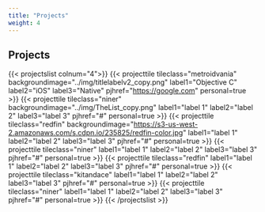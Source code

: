 ```yaml
---
title: "Projects"
weight: 4
---
```


## Projects

{{< projectslist colnum="4">}}
    {{< projecttile tileclass="metroidvania" backgroundimage="../img/titlelabelv2_copy.png" label1="Objective C" label2="iOS" label3="Native" pjhref="https://google.com" personal=true >}}
    {{< projecttile tileclass="niner" backgroundimage="../img/TheList_copy.png" label1="label 1" label2="label 2" label3="label 3" pjhref="#" personal=true >}}
    {{< projecttile tileclass="redfin" backgroundimage="https://s3-us-west-2.amazonaws.com/s.cdpn.io/235825/redfin-color.jpg" label1="label 1" label2="label 2" label3="label 3" pjhref="#" personal=true >}}
    {{< projecttile tileclass="niner" label1="label 1" label2="label 2" label3="label 3" pjhref="#" personal=true >}}
    {{< projecttile tileclass="redfin" label1="label 1" label2="label 2" label3="label 3" pjhref="#" personal=true >}}
    {{< projecttile tileclass="kitandace" label1="label 1" label2="label 2" label3="label 3" pjhref="#" personal=true >}}
    {{< projecttile tileclass="niner" label1="label 1" label2="label 2" label3="label 3" pjhref="#" personal=true >}}
{{< /projectslist >}}

